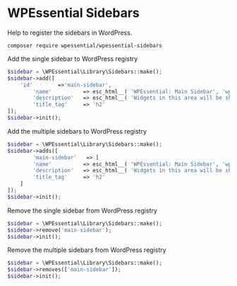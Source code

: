 # WPEssential Sidebars
Help to register the sidebars in WordPress.

`composer require wpessential/wpessential-sidebars`

Add the single sidebar to WordPress registry

```php
$sidebar = \WPEssential\Library\Sidebars::make();
$sidebar->add([
	'id'		=>'main-sidebar',
        'name'          => esc_html__( 'WPEssential: Main Sidebar', 'wpessential' ),
        'description'   => esc_html__( 'Widgets in this area will be shown on all posts and pages.', 'wpessential' ),
        'title_tag' 	=> 'h2'
]);
$sidebar->init();
```

Add the multiple sidebars to WordPress registry

```php
$sidebar = \WPEssential\Library\Sidebars::make();
$sidebar->adds([
    	'main-sidebar'   => [
        'name'          => esc_html__( 'WPEssential: Main Sidebar', 'wpessential' ),
        'description'   => esc_html__( 'Widgets in this area will be shown on all posts and pages.', 'wpessential' ),
        'title_tag' 	=> 'h2'
    ]
]);
$sidebar->init();
```

Remove the single sidebar from WordPress registry

```php
$sidebar = \WPEssential\Library\Sidebars::make();
$sidebar->remove('main-sidebar');
$sidebar->init();
```

Remove the multiple sidebars from WordPress registry

```php
$sidebar = \WPEssential\Library\Sidebars::make();
$sidebar->removes(['main-sidebar']);
$sidebar->init();
```
